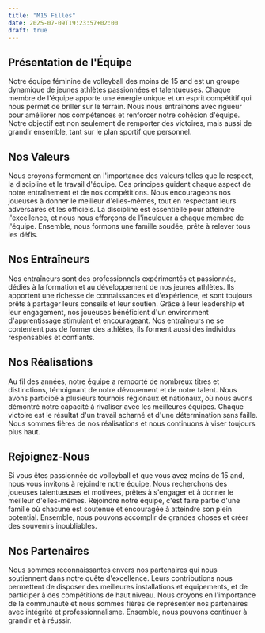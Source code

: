 ```yaml
---
title: "M15 Filles"
date: 2025-07-09T19:23:57+02:00
draft: true
---
```


## Présentation de l'Équipe

Notre équipe féminine de volleyball des moins de 15 and est un groupe dynamique de jeunes athlètes passionnées et talentueuses. Chaque membre de l'équipe apporte une énergie unique et un esprit compétitif qui nous permet de briller sur le terrain. Nous nous entraînons avec rigueur pour améliorer nos compétences et renforcer notre cohésion d'équipe. Notre objectif est non seulement de remporter des victoires, mais aussi de grandir ensemble, tant sur le plan sportif que personnel.

## Nos Valeurs

Nous croyons fermement en l'importance des valeurs telles que le respect, la discipline et le travail d'équipe. Ces principes guident chaque aspect de notre entraînement et de nos compétitions. Nous encourageons nos joueuses à donner le meilleur d'elles-mêmes, tout en respectant leurs adversaires et les officiels. La discipline est essentielle pour atteindre l'excellence, et nous nous efforçons de l'inculquer à chaque membre de l'équipe. Ensemble, nous formons une famille soudée, prête à relever tous les défis.

## Nos Entraîneurs

Nos entraîneurs sont des professionnels expérimentés et passionnés, dédiés à la formation et au développement de nos jeunes athlètes. Ils apportent une richesse de connaissances et d'expérience, et sont toujours prêts à partager leurs conseils et leur soutien. Grâce à leur leadership et leur engagement, nos joueuses bénéficient d'un environment d'apprentissage stimulant et encourageant. Nos entraîneurs ne se contentent pas de former des athlètes, ils forment aussi des individus responsables et confiants.

## Nos Réalisations

Au fil des années, notre équipe a remporté de nombreux titres et distinctions, témoignant de notre dévouement et de notre talent. Nous avons participé à plusieurs tournois régionaux et nationaux, où nous avons démontré notre capacité à rivaliser avec les meilleures équipes. Chaque victoire est le résultat d'un travail acharné et d'une détermination sans faille. Nous sommes fières de nos réalisations et nous continuons à viser toujours plus haut.

## Rejoignez-Nous

Si vous êtes passionnée de volleyball et que vous avez moins de 15 and, nous vous invitons à rejoindre notre équipe. Nous recherchons des joueuses talentueuses et motivées, prêtes à s'engager et à donner le meilleur d'elles-mêmes. Rejoindre notre équipe, c'est faire partie d'une famille où chacune est soutenue et encouragée à atteindre son plein potential. Ensemble, nous pouvons accomplir de grandes choses et créer des souvenirs inoubliables.

## Nos Partenaires

Nous sommes reconnaissantes envers nos partenaires qui nous soutiennent dans notre quête d'excellence. Leurs contributions nous permettent de disposer des meilleures installations et équipements, et de participer à des compétitions de haut niveau. Nous croyons en l'importance de la communauté et nous sommes fières de représenter nos partenaires avec intégrité et professionnalisme. Ensemble, nous pouvons continuer à grandir et à réussir.
